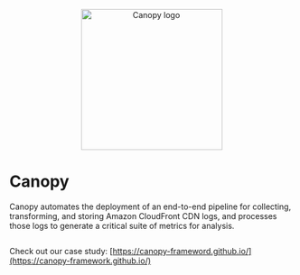 <p align="center">
    <img src="" alt="Canopy logo" width="250">
</p>

# Canopy

Canopy automates the deployment of an end-to-end pipeline for collecting, transforming, and storing Amazon CloudFront CDN logs, 
and processes those logs to generate a critical suite of metrics for analysis.

<p align="center">
  <img src="" alt="" />
</p>

Check out our case study: [https://canopy-frameword.github.io/](https://canopy-framework.github.io/)
